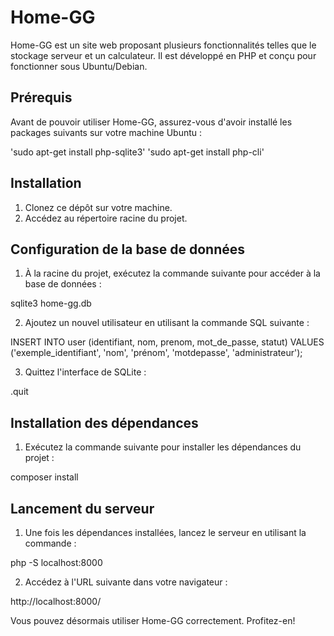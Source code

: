 # Home-GG

Home-GG est un site web proposant plusieurs fonctionnalités telles que le stockage serveur et un calculateur. Il est développé en PHP et conçu pour fonctionner sous Ubuntu/Debian.

## Prérequis

Avant de pouvoir utiliser Home-GG, assurez-vous d'avoir installé les packages suivants sur votre machine Ubuntu :

'sudo apt-get install php-sqlite3'
'sudo apt-get install php-cli'


## Installation

1. Clonez ce dépôt sur votre machine.
2. Accédez au répertoire racine du projet.

## Configuration de la base de données

1. À la racine du projet, exécutez la commande suivante pour accéder à la base de données :

sqlite3 home-gg.db

2. Ajoutez un nouvel utilisateur en utilisant la commande SQL suivante :

INSERT INTO user (identifiant, nom, prenom, mot_de_passe, statut) VALUES ('exemple_identifiant', 'nom', 'prénom', 'motdepasse', 'administrateur');

3. Quittez l'interface de SQLite :

.quit

## Installation des dépendances

1. Exécutez la commande suivante pour installer les dépendances du projet :

composer install

## Lancement du serveur

1. Une fois les dépendances installées, lancez le serveur en utilisant la commande :

php -S localhost:8000

2. Accédez à l'URL suivante dans votre navigateur :

http://localhost:8000/

Vous pouvez désormais utiliser Home-GG correctement. Profitez-en!

